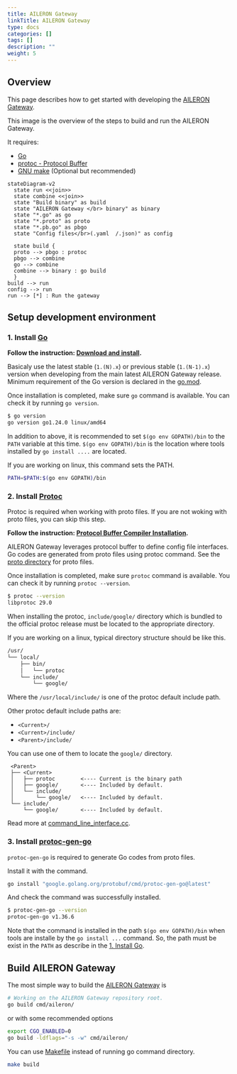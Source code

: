 ```yaml
---
title: AILERON Gateway
linkTitle: AILERON Gateway
type: docs
categories: []
tags: []
description: ""
weight: 5
---
```


## Overview

This page describes how to get started with developing the [AILERON Gateway](https://github.com/aileron-gateway/aileron-gateway).

This image is the overview of the steps to build and run the AILERON Gateway.

It requires:

- [Go](https://go.dev/)
- [protoc - Protocol Buffer](https://protobuf.dev/)
- [GNU make](https://www.gnu.org/software/make/) (Optional but recommended)

```mermaid
stateDiagram-v2
  state run <<join>>
  state combine <<join>>
  state "Build binary" as build
  state "AILERON Gateway </br> binary" as binary
  state "*.go" as go
  state "*.proto" as proto
  state "*.pb.go" as pbgo
  state "Config files</br>(.yaml  /.json)" as config
  
  state build {
  proto --> pbgo : protoc
  pbgo --> combine
  go --> combine
  combine --> binary : go build
  }
build --> run
config --> run
run --> [*] : Run the gateway
```

## Setup development environment

### 1. Install [Go](https://go.dev/doc/install)

**Follow the instruction: [Download and install](https://go.dev/doc/install).**

Basicaly use the latest stable (`1.(N).x`) or previous stable (`1.(N-1).x`) version when developing from the main latest AILERON Gateway release.
Minimum requirement of the Go version is declared in the [go.mod](https://github.com/aileron-gateway/aileron-gateway/blob/main/go.mod).

Once installation is completed, make sure `go` command is available.
You can check it by running `go version`.

```bash
$ go version
go version go1.24.0 linux/amd64
```

In addition to above, it is recommended to set `$(go env GOPATH)/bin` to the `PATH` variable at this time.
`$(go env GOPATH)/bin` is the location where tools installed by `go install ....` are located.

If you are working on linux, this command sets the PATH.

```bash
PATH=$PATH:$(go env GOPATH)/bin
```

### 2. Install [Protoc](https://github.com/protocolbuffers/protobuf)

Protoc is required when working with proto files.
If you are not woking with proto files, you can skip this step.

**Follow the instruction: [Protocol Buffer Compiler Installation](https://protobuf.dev/installation/).**

AILERON Gateway leverages protocol buffer to define config file interfaces.
Go codes are generated from proto files using protoc command.
See the [proto directory](https://github.com/aileron-gateway/aileron-gateway/tree/main/proto) for proto files.

Once installation is completed, make sure `protoc` command is available.
You can check it by running `protoc --version`.

```bash
$ protoc --version
libprotoc 29.0
```

When installing the protoc, `include/google/` directory which is bundled to the official protoc release
must be located to the appropriate directory.

If you are working on a linux, typical directory structure should be like this.

```txt
/usr/
└── local/
    ├── bin/
    │   └── protoc
    └── include/
        └── google/
```

Where the `/usr/local/include/` is one of the protoc default include path.

Other protoc default include paths are:

- `<Current>/`
- `<Current>/include/`
- `<Parent>/include/`

You can use one of them to locate the `google/` directory.

```text
 <Parent>
 ├── <Current>
 │   ├── protoc        <---- Current is the binary path
 │   ├── google/       <---- Included by default.
 │   └── include/
 │       └── google/   <---- Included by default.
 └── include/
     └── google/       <---- Included by default.
```

Read more at [command_line_interface.cc](https://github.com/protocolbuffers/protobuf/blob/0be8c0b8d75964eceba143b82c9a7bafdcbf1e01/src/google/protobuf/compiler/command_line_interface.cc#L256-L296).

### 3. Install [protoc-gen-go](https://pkg.go.dev/google.golang.org/protobuf)

`protoc-gen-go` is required to generate Go codes from proto files.

Install it with the command.

```bash
go install "google.golang.org/protobuf/cmd/protoc-gen-go@latest"
```

And check the command was successfully installed.

```bash
$ protoc-gen-go --version
protoc-gen-go v1.36.6
```

Note that the command is installed in the path `$(go env GOPATH)/bin` when tools are installe by the `go install ...` command.
So, the path must be exist in the `PATH` as describe in the [1. Install Go](#1-install-go).

## Build AILERON Gateway

The most simple way to build the [AILERON Gateway](https://github.com/aileron-gateway/aileron-gateway) is

```bash
# Working on the AILERON Gateway repository root.
go build cmd/aileron/
```

or with some recommended options

```bash
export CGO_ENABLED=0
go build -ldflags="-s -w" cmd/aileron/
```

You can use [Makefile](https://github.com/aileron-gateway/aileron-gateway/blob/main/Makefile) instead of running go command directory.

```bash
make build
```
